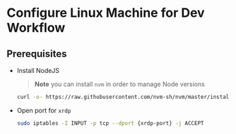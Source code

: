 # Configure Linux Machine for Dev Workflow

## Prerequisites

* Install NodeJS

  > **Note** you can install `nvm` in order to manage Node versions

  ```bash
  curl -o- https://raw.githubusercontent.com/nvm-sh/nvm/master/install.sh | bash 
  ```

* Open port for `xrdp`

  ```bash
  sudo iptables -I INPUT -p tcp --dport {xrdp-port} -j ACCEPT
  ```
